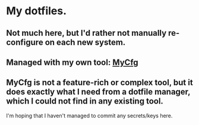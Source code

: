 # My dotfiles.
## Not much here, but I'd rather not manually re-configure on each new system.
## Managed with my own tool: [MyCfg](https://github.com/pjones123/MyCfg)
## MyCfg is not a feature-rich or complex tool, but it does exactly what I need from a dotfile manager, which I could not find in any existing tool.

I'm hoping that I haven't managed to commit any secrets/keys here.
